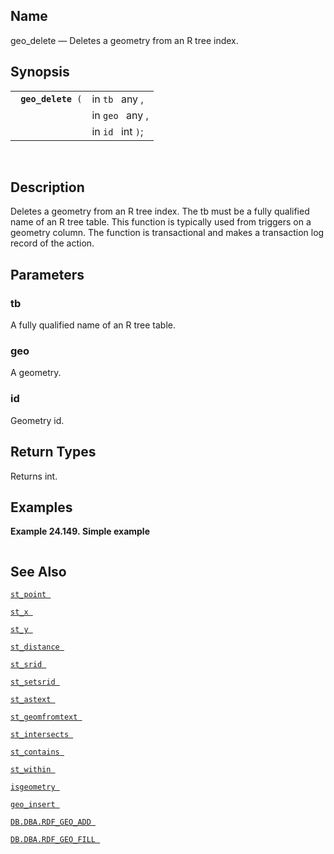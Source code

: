 <div>

<div>

</div>

<div>

## Name

geo_delete — Deletes a geometry from an R tree index.

</div>

<div>

## Synopsis

<div>

|                         |                   |
|-------------------------|-------------------|
| ` `**`geo_delete`**` (` | in `tb ` any ,    |
|                         | in `geo ` any ,   |
|                         | in `id ` int `)`; |

<div>

 

</div>

</div>

</div>

<div>

## Description

Deletes a geometry from an R tree index. The tb must be a fully
qualified name of an R tree table. This function is typically used from
triggers on a geometry column. The function is transactional and makes a
transaction log record of the action.

</div>

<div>

## Parameters

<div>

### tb

A fully qualified name of an R tree table.

</div>

<div>

### geo

A geometry.

</div>

<div>

### id

Geometry id.

</div>

</div>

<div>

## Return Types

Returns int.

</div>

<div>

## Examples

<div>

**Example 24.149. Simple example**

<div>

``` programlisting
```

</div>

</div>

  

</div>

<div>

## See Also

<a href="fn_st_point.html" class="link" title="st_point"><code
class="function">st_point </code></a>

<a href="fn_st_x.html" class="link" title="st_x"><code
class="function">st_x </code></a>

<a href="fn_st_y.html" class="link" title="st_y"><code
class="function">st_y </code></a>

<a href="fn_st_distance.html" class="link" title="st_distance"><code
class="function">st_distance </code></a>

<a href="fn_st_srid.html" class="link" title="ST_SRID"><code
class="function">st_srid </code></a>

<a href="fn_st_setsrid.html" class="link" title="ST_SetSRID"><code
class="function">st_setsrid </code></a>

<a href="fn_st_astext.html" class="link" title="st_astext"><code
class="function">st_astext </code></a>

<a href="fn_st_geomfromtext.html" class="link"
title="st_geomfromtext"><code
class="function">st_geomfromtext </code></a>

<a href="fn_st_intersects.html" class="link" title="st_intersects"><code
class="function">st_intersects </code></a>

<a href="fn_st_contains.html" class="link" title="st_contains"><code
class="function">st_contains </code></a>

<a href="fn_st_within.html" class="link" title="st_within"><code
class="function">st_within </code></a>

<a href="fn_isgeometry.html" class="link" title="isgeometry"><code
class="function">isgeometry </code></a>

<a href="fn_geo_insert.html" class="link" title="geo_insert"><code
class="function">geo_insert </code></a>

<a href="fn_rdf_geo_add.html" class="link"
title="DB.DBA.RDF_GEO_ADD"><code
class="function">DB.DBA.RDF_GEO_ADD </code></a>

<a href="fn_rdf_geo_fill.html" class="link"
title="DB.DBA.RDF_GEO_FILL"><code
class="function">DB.DBA.RDF_GEO_FILL </code></a>

</div>

</div>
